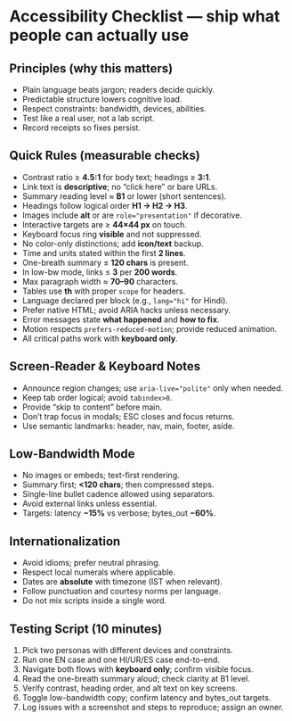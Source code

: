 # Accessibility Checklist — ship what people can actually use

## Principles (why this matters)
- Plain language beats jargon; readers decide quickly.  
- Predictable structure lowers cognitive load.  
- Respect constraints: bandwidth, devices, abilities.  
- Test like a real user, not a lab script.  
- Record receipts so fixes persist.

## Quick Rules (measurable checks)
- Contrast ratio ≥ **4.5:1** for body text; headings ≥ **3:1**.  
- Link text is **descriptive**; no “click here” or bare URLs.  
- Summary reading level ≈ **B1** or lower (short sentences).  
- Headings follow logical order **H1 → H2 → H3**.  
- Images include **alt** or are `role="presentation"` if decorative.  
- Interactive targets are ≥ **44×44 px** on touch.  
- Keyboard focus ring **visible** and not suppressed.  
- No color-only distinctions; add **icon/text** backup.  
- Time and units stated within the first **2 lines**.  
- One-breath summary ≤ **120 chars** is present.  
- In low-bw mode, links ≤ **3** per **200 words**.  
- Max paragraph width ≈ **70–90** characters.  
- Tables use **th** with proper `scope` for headers.  
- Language declared per block (e.g., `lang="hi"` for Hindi).  
- Prefer native HTML; avoid ARIA hacks unless necessary.  
- Error messages state **what happened** and **how to fix**.  
- Motion respects `prefers-reduced-motion`; provide reduced animation.  
- All critical paths work with **keyboard only**.

## Screen-Reader & Keyboard Notes
- Announce region changes; use `aria-live="polite"` only when needed.  
- Keep tab order logical; avoid `tabindex>0`.  
- Provide “skip to content” before main.  
- Don’t trap focus in modals; ESC closes and focus returns.  
- Use semantic landmarks: header, nav, main, footer, aside.

## Low-Bandwidth Mode
- No images or embeds; text-first rendering.  
- Summary first; **<120 chars**; then compressed steps.  
- Single-line bullet cadence allowed using separators.  
- Avoid external links unless essential.  
- Targets: latency **−15%** vs verbose; bytes_out **−60%**.

## Internationalization
- Avoid idioms; prefer neutral phrasing.  
- Respect local numerals where applicable.  
- Dates are **absolute** with timezone (IST when relevant).  
- Follow punctuation and courtesy norms per language.  
- Do not mix scripts inside a single word.

## Testing Script (10 minutes)
1. Pick two personas with different devices and constraints.  
2. Run one EN case and one HI/UR/ES case end-to-end.  
3. Navigate both flows with **keyboard only**; confirm visible focus.  
4. Read the one-breath summary aloud; check clarity at B1 level.  
5. Verify contrast, heading order, and alt text on key screens.  
6. Toggle low-bandwidth copy; confirm latency and bytes_out targets.  
7. Log issues with a screenshot and steps to reproduce; assign an owner.